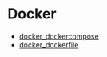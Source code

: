 # Docker

- [docker_dockercompose](docker_dockercompose.md)
- [docker_dockerfile](docker_dockerfile.md)
